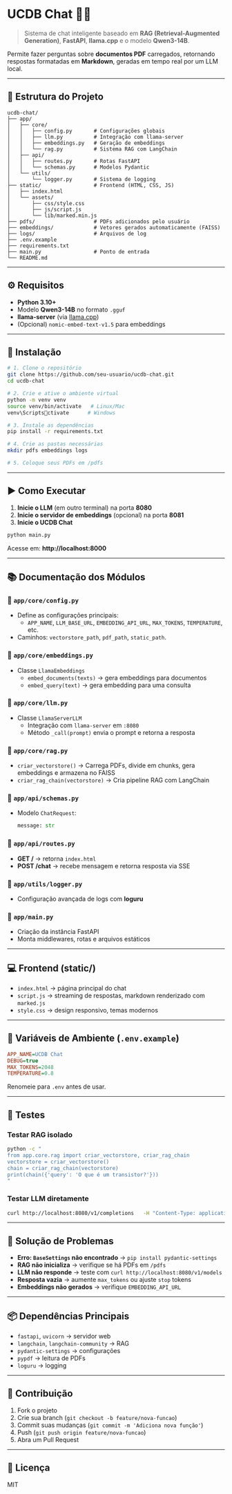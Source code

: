 # UCDB Chat 🧠💬  
> Sistema de chat inteligente baseado em **RAG (Retrieval-Augmented Generation)**, **FastAPI**, **llama.cpp** e o modelo **Qwen3-14B**.  

Permite fazer perguntas sobre **documentos PDF** carregados, retornando respostas formatadas em **Markdown**, geradas em tempo real por um LLM local.  

---

## 📂 Estrutura do Projeto
```
ucdb-chat/
├── app/
│   ├── core/
│   │   ├── config.py       # Configurações globais
│   │   ├── llm.py          # Integração com llama-server
│   │   ├── embeddings.py   # Geração de embeddings
│   │   └── rag.py          # Sistema RAG com LangChain
│   ├── api/
│   │   ├── routes.py       # Rotas FastAPI
│   │   └── schemas.py      # Modelos Pydantic
│   └── utils/
│       └── logger.py       # Sistema de logging
├── static/                 # Frontend (HTML, CSS, JS)
│   ├── index.html
│   └── assets/
│       ├── css/style.css
│       ├── js/script.js
│       └── lib/marked.min.js
├── pdfs/                   # PDFs adicionados pelo usuário
├── embeddings/             # Vetores gerados automaticamente (FAISS)
├── logs/                   # Arquivos de log
├── .env.example
├── requirements.txt
├── main.py                 # Ponto de entrada
└── README.md
```

---

## ⚙️ Requisitos
- **Python 3.10+**
- Modelo **Qwen3-14B** no formato `.gguf`
- **llama-server** (via [llama.cpp](https://github.com/ggerganov/llama.cpp))
- (Opcional) `nomic-embed-text-v1.5` para embeddings

---

## 🚀 Instalação

```bash
# 1. Clone o repositório
git clone https://github.com/seu-usuario/ucdb-chat.git
cd ucdb-chat

# 2. Crie e ative o ambiente virtual
python -m venv venv
source venv/bin/activate   # Linux/Mac
venv\Scriptsctivate      # Windows

# 3. Instale as dependências
pip install -r requirements.txt

# 4. Crie as pastas necessárias
mkdir pdfs embeddings logs

# 5. Coloque seus PDFs em /pdfs
```

---

## ▶️ Como Executar

1. **Inicie o LLM** (em outro terminal) na porta **8080**  
2. **Inicie o servidor de embeddings** (opcional) na porta **8081**  
3. **Inicie o UCDB Chat**  

```bash
python main.py
```

Acesse em: **http://localhost:8000**

---

## 📚 Documentação dos Módulos

### 🔧 `app/core/config.py`
- Define as configurações principais:  
  - `APP_NAME`, `LLM_BASE_URL`, `EMBEDDING_API_URL`, `MAX_TOKENS`, `TEMPERATURE`, etc.  
- Caminhos: `vectorstore_path`, `pdf_path`, `static_path`.  

### 🔧 `app/core/embeddings.py`
- Classe `LlamaEmbeddings`  
  - `embed_documents(texts)` → gera embeddings para documentos  
  - `embed_query(text)` → gera embedding para uma consulta  

### 🔧 `app/core/llm.py`
- Classe `LlamaServerLLM`  
  - Integração com `llama-server` em `:8080`  
  - Método `_call(prompt)` envia o prompt e retorna a resposta  

### 🔧 `app/core/rag.py`
- `criar_vectorstore()` → Carrega PDFs, divide em chunks, gera embeddings e armazena no FAISS  
- `criar_rag_chain(vectorstore)` → Cria pipeline RAG com LangChain  

### 🔧 `app/api/schemas.py`
- Modelo `ChatRequest`:  
  ```python
  message: str
  ```

### 🔧 `app/api/routes.py`
- **GET /** → retorna `index.html`  
- **POST /chat** → recebe mensagem e retorna resposta via SSE  

### 🔧 `app/utils/logger.py`
- Configuração avançada de logs com **loguru**  

### 🔧 `app/main.py`
- Criação da instância FastAPI  
- Monta middlewares, rotas e arquivos estáticos  

---

## 💻 Frontend (static/)
- `index.html` → página principal do chat  
- `script.js` → streaming de respostas, markdown renderizado com `marked.js`  
- `style.css` → design responsivo, temas modernos  

---

## 🔑 Variáveis de Ambiente (`.env.example`)
```ini
APP_NAME=UCDB Chat
DEBUG=true
MAX_TOKENS=2048
TEMPERATURE=0.8
```

Renomeie para `.env` antes de usar.  

---

## 🧪 Testes

### Testar RAG isolado
```bash
python -c "
from app.core.rag import criar_vectorstore, criar_rag_chain
vectorstore = criar_vectorstore()
chain = criar_rag_chain(vectorstore)
print(chain({'query': 'O que é um transistor?'}))
"
```

### Testar LLM diretamente
```bash
curl http://localhost:8080/v1/completions   -H "Content-Type: application/json"   -d '{"prompt":"Explique transistores.","max_tokens":512}'
```

---

## 🐛 Solução de Problemas
- **Erro: `BaseSettings` não encontrado** → `pip install pydantic-settings`  
- **RAG não inicializa** → verifique se há PDFs em `/pdfs`  
- **LLM não responde** → teste com `curl http://localhost:8080/v1/models`  
- **Resposta vazia** → aumente `max_tokens` ou ajuste `stop` tokens  
- **Embeddings não gerados** → verifique `EMBEDDING_API_URL`  

---

## 📦 Dependências Principais
- `fastapi`, `uvicorn` → servidor web  
- `langchain`, `langchain-community` → RAG  
- `pydantic-settings` → configurações  
- `pypdf` → leitura de PDFs  
- `loguru` → logging  

---

## 🤝 Contribuição
1. Fork o projeto  
2. Crie sua branch (`git checkout -b feature/nova-funcao`)  
3. Commit suas mudanças (`git commit -m 'Adiciona nova função'`)  
4. Push (`git push origin feature/nova-funcao`)  
5. Abra um Pull Request  

---

## 📄 Licença
MIT  